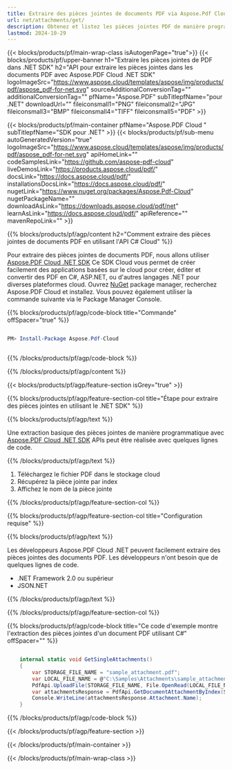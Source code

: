 ```yaml
---
title: Extraire des pièces jointes de documents PDF via Aspose.Pdf Cloud .NET SDK
url: net/attachments/get/
description: Obtenez et listez les pièces jointes PDF de manière programmatique en utilisant le SDK Aspose.PDF Cloud pour .NET. API REST pour un contrôle complet.
lastmod: 2024-10-29
---
```


{{< blocks/products/pf/main-wrap-class isAutogenPage="true">}}
{{< blocks/products/pf/upper-banner h1="Extraire les pièces jointes de PDF dans .NET SDK" h2="API pour extraire les pièces jointes dans les documents PDF avec Aspose.PDF Cloud .NET SDK" logoImageSrc="https://www.aspose.cloud/templates/aspose/img/products/pdf/aspose_pdf-for-net.svg" sourceAdditionalConversionTag="" additionalConversionTag="" pfName="Aspose.PDF" subTitlepfName="pour .NET" downloadUrl="" fileiconsmall1="PNG" fileiconsmall2="JPG" fileiconsmall3="BMP" fileiconsmall4="TIFF" fileiconsmall5="PDF" >}}

{{< blocks/products/pf/main-container pfName="Aspose.PDF Cloud " subTitlepfName="SDK pour .NET" >}}
{{< blocks/products/pf/sub-menu autoGeneratedVersion="true" logoImageSrc="https://www.aspose.cloud/templates/aspose/img/products/pdf/aspose_pdf-for-net.svg" apiHomeLink="" codeSamplesLink="https://github.com/aspose-pdf-cloud" liveDemosLink="https://products.aspose.cloud/pdf/" docsLink="https://docs.aspose.cloud/pdf/" installationsDocsLink="https://docs.aspose.cloud/pdf/" nugetLink="https://www.nuget.org/packages/Aspose.Pdf-Cloud" nugetPackageName="" downloadAsLink="https://downloads.aspose.cloud/pdf/net" learnAsLink="https://docs.aspose.cloud/pdf/" apiReference="" mavenRepoLink="" >}}

{{% blocks/products/pf/agp/content h2="Comment extraire des pièces jointes de documents PDF en utilisant l'API C# Cloud" %}}

Pour extraire des pièces jointes de documents PDF, nous allons utiliser
[Aspose.PDF Cloud .NET SDK](https://products.aspose.cloud/pdf/net/)
Ce SDK Cloud vous permet de créer facilement des applications basées sur le cloud pour créer, éditer et convertir des PDF en C#, ASP.NET, ou d'autres langages .NET pour diverses plateformes cloud. Ouvrez
[NuGet](https://www.nuget.org/packages/Aspose.Pdf-Cloud)
package manager, recherchez
Aspose.PDF Cloud
et installez. Vous pouvez également utiliser la commande suivante via le Package Manager Console.

{{% blocks/products/pf/agp/code-block title="Commande" offSpacer="true" %}}

```powershell

PM> Install-Package Aspose.Pdf-Cloud 



```

{{% /blocks/products/pf/agp/code-block %}}

{{% /blocks/products/pf/agp/content %}}

{{< blocks/products/pf/agp/feature-section isGrey="true" >}}

{{% blocks/products/pf/agp/feature-section-col title="Étape pour extraire des pièces jointes en utilisant le .NET SDK" %}}

{{% blocks/products/pf/agp/text %}}

Une extraction basique des pièces jointes de manière programmatique avec
[Aspose.PDF Cloud .NET SDK](https://products.aspose.cloud/pdf/net/)
APIs peut être réalisée avec quelques lignes de code.

{{% /blocks/products/pf/agp/text %}}

1. Téléchargez le fichier PDF dans le stockage cloud
2. Récupérez la pièce jointe par index
3. Affichez le nom de la pièce jointe

{{% /blocks/products/pf/agp/feature-section-col %}}

{{% blocks/products/pf/agp/feature-section-col title="Configuration requise" %}}

{{% blocks/products/pf/agp/text %}}

Les développeurs Aspose.PDF Cloud .NET peuvent facilement extraire des pièces jointes des documents PDF. Les développeurs n'ont besoin que de quelques lignes de code.

+ .NET Framework 2.0 ou supérieur
+ JSON.NET

{{% /blocks/products/pf/agp/text %}}

{{% /blocks/products/pf/agp/feature-section-col %}}

{{% blocks/products/pf/agp/code-block title="Ce code d'exemple montre l'extraction des pièces jointes d'un document PDF utilisant C#" offSpacer="" %}}

```cs

    internal static void GetSingleAttachments()
    {
        var STORAGE_FILE_NAME = "sample_attachment.pdf";
        var LOCAL_FILE_NAME = @"C:\Samples\Attachments\sample_attachment.pdf";
        PdfApi.UploadFile(STORAGE_FILE_NAME, File.OpenRead(LOCAL_FILE_NAME));
        var attachmentsResponse = PdfApi.GetDocumentAttachmentByIndex(STORAGE_FILE_NAME,1);        
        Console.WriteLine(attachmentsResponse.Attachment.Name);
    }
```

{{% /blocks/products/pf/agp/code-block %}}

{{< /blocks/products/pf/agp/feature-section >}}

{{< /blocks/products/pf/main-container >}}

{{< /blocks/products/pf/main-wrap-class >}}
